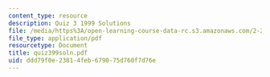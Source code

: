 ```yaml
---
content_type: resource
description: Quiz 3 1999 Solutions
file: /media/https%3A/open-learning-course-data-rc.s3.amazonaws.com/2-24-ocean-wave-interaction-with-ships-and-offshore-energy-systems-13-022-spring-2002/ddd79f0e23814feb679075d760f7d76e_quiz399soln.pdf
file_type: application/pdf
resourcetype: Document
title: quiz399soln.pdf
uid: ddd79f0e-2381-4feb-6790-75d760f7d76e
---
```


